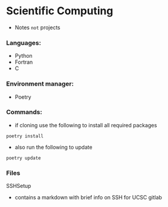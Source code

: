 # Scientific Computing

- Notes `not` projects

### Languages:

- Python
- Fortran
- C

### Environment manager:

- Poetry

### Commands:

- if cloning use the following to install all required packages

```
poetry install
```

- also run the following to update

```
poetry update
```

### Files

SSHSetup

- contains a markdown with brief info on SSH for UCSC gitlab
